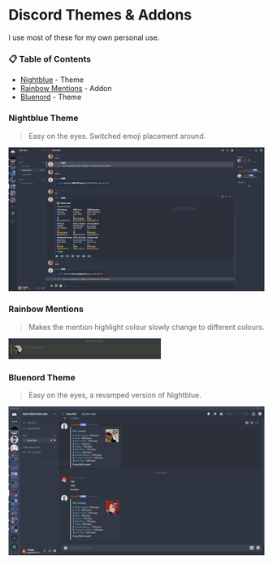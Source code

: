 # Discord Themes & Addons

I use most of these for my own personal use.

### 📋 Table of Contents

- [Nightblue](#nightblue-theme) - Theme
- [Rainbow Mentions](#rainbow-mentions) - Addon
- [Bluenord](#bluenord-theme) - Theme

### Nightblue Theme

> Easy on the eyes. Switched emoji placement around.

![Nightblue](https://github.com/fluteds/CSS/blob/master/Discord/Screenshots/nightblue.PNG)

### Rainbow Mentions

> Makes the mention highlight colour slowly change to different colours.

![Rainbow Mention](https://github.com/fluteds/CSS/blob/master/Discord/Screenshots/rainbowmention.gif)

### Bluenord Theme

> Easy on the eyes, a revamped version of Nightblue.

![Bluenord](https://github.com/fluteds/CSS/blob/master/Discord/Screenshots/bluenord.PNG)
